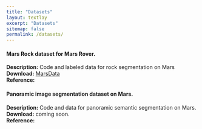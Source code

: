```yaml
---
title: "Datasets"
layout: textlay
excerpt: "Datasets"
sitemap: false
permalink: /datasets/
---
```


#### Mars Rock dataset for Mars Rover.

<b>Description:</b> Code and labeled data for rock segmentation on Mars  
<b>Download:</b> [MarsData](https://github.com/CVIR-Lab/MarsData)   
<b>Reference:</b>   

#### Panoramic image segmentation dataset on Mars.

<b>Description:</b> Code and data for panoramic semantic segmentation on Mars.  
<b>Download:</b> coming soon.  
<b>Reference:</b>  
